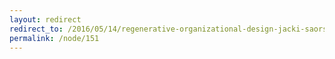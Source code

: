 ```yaml
---
layout: redirect
redirect_to: /2016/05/14/regenerative-organizational-design-jacki-saorsail
permalink: /node/151
---
```

